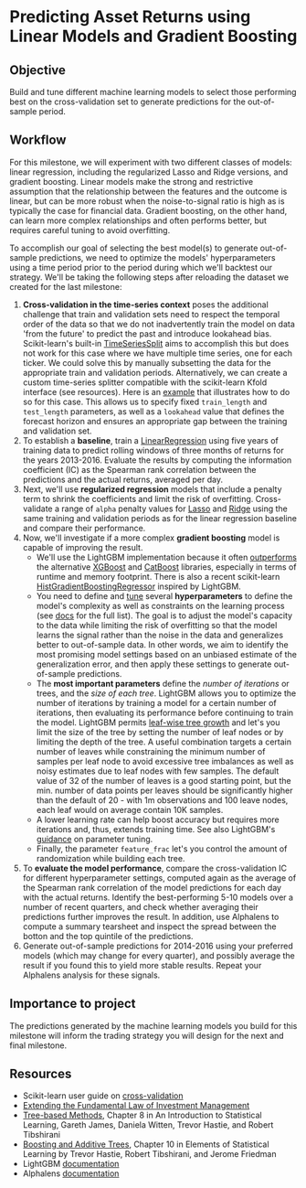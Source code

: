# Predicting Asset Returns using Linear Models and Gradient Boosting

## Objective

Build and tune different machine learning models to select those performing best on the cross-validation set to generate predictions for the out-of-sample period. 

## Workflow

For this milestone, we will experiment with two different classes of models: linear regression, including the regularized Lasso and Ridge versions, and gradient boosting. Linear models make the strong and restrictive assumption that the relationship between the features and the outcome is linear, but can be more robust when the noise-to-signal ratio is high as is typically the case for financial data. Gradient boosting, on the other hand, can learn more complex relationships and often performs better, but requires careful tuning to avoid overfitting. 

To accomplish our goal of selecting the best model(s) to generate out-of-sample predictions, we need to optimize the models' hyperparameters using a time period prior to the period during which we'll backtest our strategy. We'll be taking the following steps after reloading the dataset we created for the last milestone:
1. **Cross-validation in the time-series context** poses the additional challenge that train and validation sets need to respect the temporal order of the data so that we do not inadvertently train the model on data 'from the future' to predict the past and introduce lookahead bias. Scikit-learn's built-in [TimeSeriesSplit](https://scikit-learn.org/stable/modules/generated/sklearn.model_selection.TimeSeriesSplit.html) aims to accomplish this but does not work for this case where we have multiple time series, one for each ticker. We could solve this by manually subsetting the data for the appropriate train and validation periods. Alternatively, we can create a custom time-series splitter compatible with the scikit-learn Kfold interface (see resources). Here is an [example](https://github.com/stefan-jansen/machine-learning-for-trading/blob/master/utils.py) that illustrates how to do so for this case. This allows us to specify fixed `train_length` and `test_length` parameters, as well as a `lookahead` value that defines the forecast horizon and ensures an appropriate gap between the training and validation set.
2. To establish a **baseline**, train a [LinearRegression](https://scikit-learn.org/stable/modules/generated/sklearn.linear_model.LinearRegression.html) using five years of training data to predict rolling windows of three months of returns for the years 2013-2016. Evaluate the results by computing the information coefficient (IC) as the Spearman rank correlation between the predictions and the actual returns, averaged per day.
3. Next, we'll use **regularized regression** models that include a penalty term to shrink the coefficients and limit the risk of overfitting. Cross-validate a range of `alpha` penalty values for [Lasso](https://scikit-learn.org/stable/modules/generated/sklearn.linear_model.Lasso.html) and [Ridge](https://scikit-learn.org/stable/modules/generated/sklearn.linear_model.Ridge.html#sklearn.linear_model.Ridge) using the same training and validation periods as for the linear regression baseline and compare their performance.
4. Now, we'll investigate if a more complex **gradient boosting** model is capable of improving the result. 
    - We'll use the LightGBM implementation because it often [outperforms](https://lightgbm.readthedocs.io/en/latest/Experiments.html) the alternative [XGBoost](https://xgboost.readthedocs.io/en/latest/) and [CatBoost](https://catboost.ai/) libraries, especially in terms of runtime and memory footprint. There is also a recent scikit-learn [HistGradientBoostingRegressor](https://scikit-learn.org/stable/modules/generated/sklearn.ensemble.HistGradientBoostingRegressor.html#sklearn.ensemble.HistGradientBoostingRegressor) inspired by LightGBM. 
    - You need to define and [tune](https://lightgbm.readthedocs.io/en/latest/Parameters-Tuning.html) several **hyperparameters** to define the model's complexity as well as constraints on the learning process (see [docs](https://lightgbm.readthedocs.io/en/latest/Parameters.html) for the full list). The goal is to adjust the model's capacity to the data while limiting the risk of overfitting so that the model learns the signal rather than the noise in the data and generalizes better to out-of-sample data. In other words, we aim to identify the most promising model settings based on an unbiased estimate of the generalization error, and then apply these settings to generate out-of-sample predictions.
    - The **most important parameters** define the *number of iterations* or trees, and the *size of each tree*. LightGBM allows you to optimize the number of iterations by training a model for a certain number of iterations, then evaluating its performance before continuing to train the model. LightGBM permits [leaf-wise tree growth](https://lightgbm.readthedocs.io/en/latest/Features.html#leaf-wise-best-first-tree-growth) and let's you limit the size of the tree by setting the number of leaf nodes or by limiting the depth of the tree. A useful combination targets a certain number of leaves while constraining the minimum number of samples per leaf node to avoid excessive tree imbalances as well as noisy estimates due to leaf nodes with few samples. The default value of 32 of the number of leaves is a good starting point, but the min. number of data points per leaves should be significantly higher than the default of 20 - with 1m observations and 100 leave nodes, each leaf would on average contain 10K samples. 
    - A lower learning rate can help boost accuracy but requires more iterations and, thus, extends training time. See also LightGBM's [guidance](https://lightgbm.readthedocs.io/en/latest/Parameters-Tuning.html) on parameter tuning.
    - Finally, the parameter `feature_frac` let's you control the amount of randomization while building each tree.
5. To **evaluate the model performance**, compare the cross-validation IC for different hyperparameter settings, computed again as the average of the Spearman rank correlation of the model predictions for each day with the actual returns. Identify the best-performing 5-10 models over a number of recent quarters, and check whether averaging their predictions further improves the result. In addition, use Alphalens to compute a summary tearsheet and inspect the spread between the botton and the top quintile of the predictions.
6. Generate out-of-sample predictions for 2014-2016 using your preferred models (which may change for every quarter), and possibly average the result if you found this to yield more stable results. Repeat your Alphalens analysis for these signals.

## Importance to project

The predictions generated by the machine learning models you build for this milestone will inform the trading strategy you will design for the next and final milestone.  

## Resources

- Scikit-learn user guide on [cross-validation](https://scikit-learn.org/stable/modules/cross_validation.html#cross-validation)
- [Extending the Fundamental Law of Investment Management](https://www.jpmorgan.com/cm/BlobServer/Extending_the_Fundamental_Law_of_Investment_Management_.pdf?blobkey=id&blobwhere=1158630145176&blobheader=application%2Fpdf&blobheadername1=Cache-Control&blobheadervalue1=private&blobcol=urldata&blobtable=MungoBlobs)
- [Tree-based Methods](http://faculty.marshall.usc.edu/gareth-james/ISL/ISLR%20Seventh%20Printing.pdf), Chapter 8 in An Introduction to Statistical Learning, Gareth James, Daniela Witten, Trevor Hastie, and Robert Tibshirani
- [Boosting and Additive Trees](https://web.stanford.edu/~hastie/Papers/ESLII.pdf), Chapter 10 in Elements of Statistical Learning by Trevor Hastie, Robert Tibshirani, and Jerome Friedman
- LightGBM [documentation](https://lightgbm.readthedocs.io/en/latest/)
- Alphalens [documentation](http://quantopian.github.io/alphalens/)